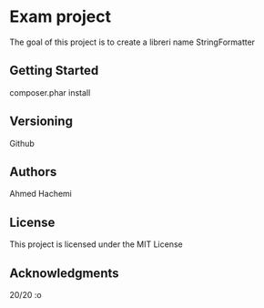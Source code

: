 # Exam project

The goal of this project is to create a libreri name StringFormatter

## Getting Started

composer.phar install

## Versioning

Github

## Authors

Ahmed Hachemi 

## License

This project is licensed under the MIT License

## Acknowledgments

20/20 :o 
